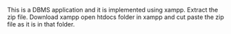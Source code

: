 This is a DBMS application and it is implemented using xampp. 
Extract the zip file. 
Download xampp open htdocs folder in xampp and cut paste the zip file as it is in that folder.
